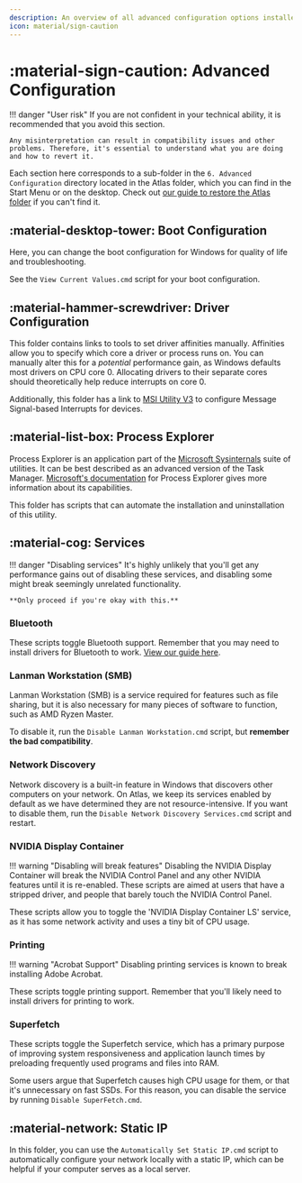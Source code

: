 ```yaml
---
description: An overview of all advanced configuration options installed by the AtlasOS playbook
icon: material/sign-caution
---
```


# :material-sign-caution: Advanced Configuration

!!! danger "User risk"
    If you are not confident in your technical ability, it is recommended that you avoid this section.
    
    Any misinterpretation can result in compatibility issues and other problems. Therefore, it's essential to understand what you are doing and how to revert it. 

Each section here corresponds to a sub-folder in the `6. Advanced Configuration` directory located in the Atlas folder, which you can find in the Start Menu or on the desktop. Check out [our guide to restore the Atlas folder](../../../general-faq/atlas-folder-missing.md) if you can't find it.

## :material-desktop-tower: Boot Configuration

Here, you can change the boot configuration for Windows for quality of life and troubleshooting.

See the `View Current Values.cmd` script for your boot configuration.

## :material-hammer-screwdriver: Driver Configuration

This folder contains links to tools to set driver affinities manually. Affinities allow you to specify which core a driver or process runs on. You can manually alter this for a *potential* performance gain, as Windows defaults most drivers on CPU core 0. Allocating drivers to their separate cores should theoretically help reduce interrupts on core 0.

Additionally, this folder has a link to [MSI Utility V3](https://forums.guru3d.com/threads/windows-line-based-vs-message-signaled-based-interrupts-msi-tool.378044/) to configure Message Signal-based Interrupts for devices.

## :material-list-box: Process Explorer

Process Explorer is an application part of the [Microsoft Sysinternals](https://learn.microsoft.com/en-us/sysinternals/) suite of utilities. It can be best described as an advanced version of the Task Manager. [Microsoft's documentation](https://learn.microsoft.com/en-us/sysinternals/downloads/process-explorer) for Process Explorer gives more information about its capabilities.

This folder has scripts that can automate the installation and uninstallation of this utility.

## :material-cog: Services

!!! danger "Disabling services"
    It's highly unlikely that you'll get any performance gains out of disabling these services, and disabling some might break seemingly unrelated functionality.

    **Only proceed if you're okay with this.**

### Bluetooth

These scripts toggle Bluetooth support. Remember that you may need to install drivers for Bluetooth to work. [View our guide here](../../../general-faq/bluetooth-compatibility.md).

### Lanman Workstation (SMB)

Lanman Workstation (SMB) is a service required for features such as file sharing, but it is also necessary for many pieces of software to function, such as AMD Ryzen Master.

To disable it, run the `Disable Lanman Workstation.cmd` script, but **remember the bad compatibility**.

### Network Discovery

Network discovery is a built-in feature in Windows that discovers other computers on your network.
On Atlas, we keep its services enabled by default as we have determined they are not resource-intensive. If you want to disable them, run the `Disable Network Discovery Services.cmd` script and restart.

### NVIDIA Display Container

!!! warning "Disabling will break features"
    Disabling the NVIDIA Display Container will break the NVIDIA Control Panel and any other NVIDIA features until it is re-enabled. 
    These scripts are aimed at users that have a stripped driver, and people that barely touch the NVIDIA Control Panel.

These scripts allow you to toggle the 'NVIDIA Display Container LS' service, as it has some network activity and uses a tiny bit of CPU usage.

### Printing

!!! warning "Acrobat Support"
    Disabling printing services is known to break installing Adobe Acrobat.

These scripts toggle printing support. Remember that you'll likely need to install drivers for printing to work.

### Superfetch

These scripts toggle the Superfetch service, which has a primary purpose of improving system responsiveness and application launch times by preloading frequently used programs and files into RAM.

Some users argue that Superfetch causes high CPU usage for them, or that it's unnecessary on fast SSDs. For this reason, you can disable the service by running `Disable SuperFetch.cmd`.

## :material-network: Static IP

In this folder, you can use the `Automatically Set Static IP.cmd` script to automatically configure your network locally with a static IP, which can be helpful if your computer serves as a local server.
